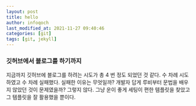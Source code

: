 ```yaml
---
layout: post
title: hello
author: infoqoch
last_modified_at: 2021-11-27 09:40:46
categories: [git]
tags: [git, jekyll]
---
```


### 깃허브에서 블로그를 하기까지
지금까지 깃허브에 블로그를 하려는 시도가 총 4 번 정도 되었던 것 같다. 수 차례 시도 하였고 수 차례 실패했다. 실패한 이유는 무엇일까? 개발자 답게 루비부터 문법을 배우지 않았던 것이 문제였을까? 그렇지 않다. 그냥 운이 좋게 세팅이 편한 템플릿을 찾았고 그 템플릿을 잘 활용했을 뿐이다. 